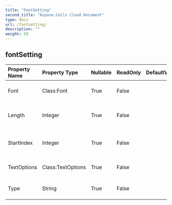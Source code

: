 ```yaml
---
title: "FontSetting"
second_title: "Aspose.Cells Cloud Document"
type: docs
url: /fontsetting/
description: ""
weight: 50
---
```


## **fontSetting**

 

| Property Name | Property Type | Nullable |  ReadOnly | DefaultValue | Description | 
| :- | :- | :- |:- |  :- | :- |
| Font | Class:Font | True |  False |  | Returns the font of this object.  |  
| Length | Integer | True |  False |  | Gets the length of the characters.  |  
| StartIndex | Integer | True |  False |  | Gets the start index of the characters.  |  
| TextOptions | Class:TextOptions | True |  False |  | Returns the text options.  |  
| Type | String | True |  False |  | Gets the type of text node.  |  

